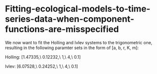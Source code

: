 # Fitting-ecological-models-to-time-series-data-when-component-functions-are-misspecified

We now want to fit the Holling and Ivlev systems to the trigonometric one, resulting in the following paramter sets in the form of [a, b, r, K, m]:

Holling: 
[1.47335,\ 0.12232,\ 1,\ 4,\ 0.1]

Ivlev: 
[6.07528,\ 0.24252,\ 1,\ 4,\ 0.1]

